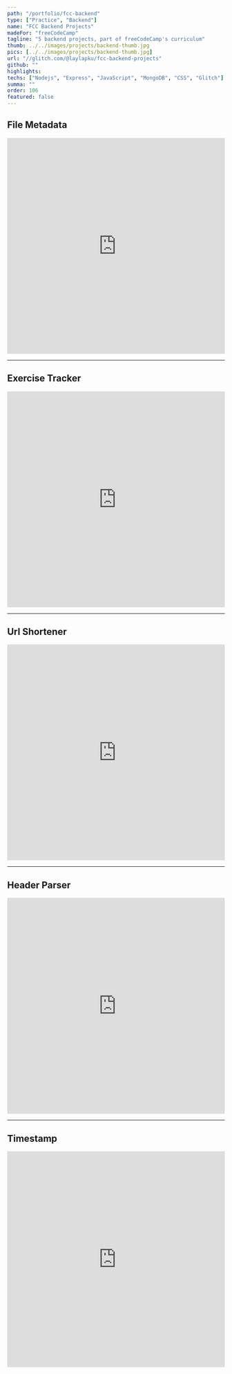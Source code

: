 ```yaml
---
path: "/portfolio/fcc-backend"
type: ["Practice", "Backend"]
name: "FCC Backend Projects"
madeFor: "freeCodeCamp"
tagline: "5 backend projects, part of freeCodeCamp's curriculum"
thumb: ../../images/projects/backend-thumb.jpg
pics: [../../images/projects/backend-thumb.jpg]
url: "//glitch.com/@laylapku/fcc-backend-projects"
github: ""
highlights:
techs: ["Nodejs", "Express", "JavaScript", "MongoDB", "CSS", "Glitch"]
summa: ""
order: 106
featured: false
---
```


## File Metadata

<iframe
src="https://glitch.com/embed/#!/embed/fcc-backend-file-metadata-5?path=views/index.html&previewSize=0"
title="fcc-backend-file-metadata-5 on Glitch"
allow="geolocation; microphone; camera; midi; vr; encrypted-media"
style="height: 500px; width: 100%; border: 0;">
</iframe>

---

## Exercise Tracker

<iframe
src="https://glitch.com/embed/#!/embed/fcc-backend-exercise-tracker-4?path=models/user.js&previewSize=0"
title="fcc-backend-exercise-tracker-4 on Glitch"
allow="geolocation; microphone; camera; midi; vr; encrypted-media"
style="height: 500px; width: 100%; border: 0;">
</iframe>

---

## Url Shortener

<iframe
src="https://glitch.com/embed/#!/embed/fcc-backend-url-shortener-3?path=server.js&previewSize=0"
title="fcc-backend-url-shortener-3 on Glitch"
allow="geolocation; microphone; camera; midi; vr; encrypted-media"
style="height: 500px; width: 100%; border: 0;">
</iframe>

---

## Header Parser

<iframe
src="https://glitch.com/embed/#!/embed/fcc-backend-header-parser-2?path=server.js&previewSize=0"
title="fcc-backend-header-parser-2 on Glitch"
allow="geolocation; microphone; camera; midi; vr; encrypted-media"
style="height: 500px; width: 100%; border: 0;">
</iframe>

---

## Timestamp

<iframe
src="https://glitch.com/embed/#!/embed/fcc-backend-timestamp--1?path=server.js&previewSize=0"
title="fcc-backend-timestamp--1 on Glitch"
allow="geolocation; microphone; camera; midi; vr; encrypted-media"
style="height: 500px; width: 100%; border: 0;">
</iframe>
